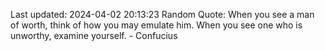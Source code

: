Last updated: 2024-04-02 20:13:23
Random Quote: When you see a man of worth, think of how you may emulate him. When you see one who is unworthy, examine yourself. - Confucius
